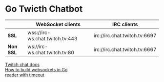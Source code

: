 # Go Twicth Chatbot

|             | WebSocket clients               | IRC clients                   |
| ----------- | ------------------------------- | ----------------------------- |
| **SSL**     | wss://irc-ws.chat.twitch.tv:443 | irc://irc.chat.twitch.tv:6697 |
| **Non SSL** | ws://irc-ws.chat.twitch.tv:80   | irc://irc.chat.twitch.tv:6667 |


[Twitch chat docs](https://dev.twitch.tv/docs/irc/)  
[How to build websockets in Go](https://yalantis.com/blog/how-to-build-websockets-in-go/)  
[reader with timeout](https://gist.github.com/hongster/04660a20f2498fb7b680)
